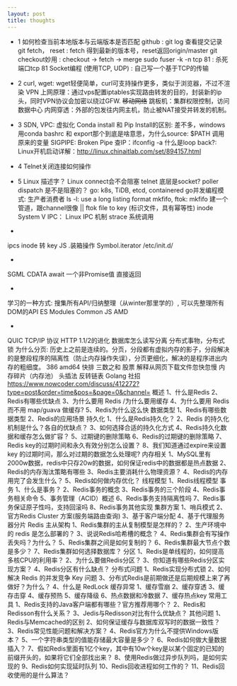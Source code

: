 ```yaml
---
layout: post
title: thoughts
---
```

* 1
如何检查当前本地版本与云端版本是否匹配 github : git log 查看提交记录
git fetch， reset : fetch 得到最新的版本号，reset返回origin/master
git checkout妙用 : checkout -> fetch -> merge
sudo fuser -k -n tcp 81 : 杀死端口tcp 81
Socket编程 (使用TCP, UDP) : 自己写一个基于TCP的传输 


* 2
curl, wget: wget轻便简单，curl可支持操作更多，类似于浏览器，不过不渲染
VPN 上网原理：通过vps配置iptables实现路由转发的目的，封装新的ip头，同时VPN协议会加密以绕过GFW.
~~移动网络~~
跳板机：集群权限控制，访问数据中心
内网穿透：外部的包发往内网主机，防止被NAT接受并转发的机制。

* 3
SDN, VPC:
虚拟化
Conda install 和 Pip Install的区别: 差不多，windows用conda
bashrc 和 export那个到底是啥意思，为什么source: $PATH 调用原来的变量
SIGPIPE: Broken Pipe
查IP：ifconfig -a 
什么是loop back?:
Linux开机启动详解：http://linux.chinaitlab.com/set/894157.html

* 4
Telnet关闭连接如何操作

* 5
Linux 描述字？
Linux connect会不会阻塞
telnet 底层是socket?
poller dispatch 是不是阻塞的？
go: k8s, TiDB, etcd, containered
go并发编程模式: 生产者消费者
ls -l: use a long listing format
mkfifo, ftok: mkfifo 建一个管道，跟channel很像 || ftok file to key (标识文件，具有幂等性)
inode
System V IPC： Linux IPC 机制
strace 系统调用

* 
ipcs
inode 转 key
JS .装箱操作
Symbol.iterator 
/etc/init.d/

* 
SGML
CDATA
await 一个非Promise值 直接返回

* 
学习的一种方式: 搜集所有API/归纳整理（从winter那里学的）, 可以先整理所有DOM的API
ES Modules 
Common JS
AMD

* 
QUIC
TCP/IP 协议
HTTP 1.1/2的进化
数据库怎么读写分离
分布式事物，分布式锁
为什么分页: 历史上之前是连续的。分页，分段都有虚拟内存的影子，分段解决的是整段程序的隔离性（防止内存操作失误），分页更细化，解决的是程序进出内存的粗细度。
386
amd64
快排
三数之和
股票
解释从网页下载文件忽快忽慢
内存碎片（内存池）
头插法 反转链表
Golang 社招 https://www.nowcoder.com/discuss/412272?type=post&order=time&pos=&page=0&channel=
概述
1、什么是Redis
2、Redis有哪些优缺点
3、为什么要用 Redis /为什么要用缓存
4、为什么要用 Redis 而不用 map/guava 做缓存?
5、Redis为什么这么快
数据类型
1、Redis有哪些数据类型
2、Redis的应用场景
持久化
1、什么是Redis持久化？
2、Redis 的持久化机制是什么？各自的优缺点？
3、如何选择合适的持久化方式
4、Redis持久化数据和缓存怎么做扩容？
5、过期键的删除策略
6、Redis的过期键的删除策略
7、Redis key的过期时间和永久有效分别怎么设置？
8、我们知道通过expire来设置key 的过期时间，那么对过期的数据怎么处理呢?
内存相关
1、MySQL里有2000w数据，redis中只存20w的数据，如何保证redis中的数据都是热点数据
2、Redis的内存淘汰策略有哪些
3、Redis主要消耗什么物理资源？
4、Redis的内存用完了会发生什么？
5、Redis如何做内存优化？
线程模型
1、Redis线程模型
事务
1、什么是事务？
2、Redis事务的概念
3、Redis事务的三个阶段
4、Redis事务相关命令
5、事务管理（ACID）概述
6、Redis事务支持隔离性吗
7、Redis事务保证原子性吗，支持回滚吗
8、Redis事务其他实现
集群方案
1、哨兵模式
2、官方Redis Cluster 方案(服务端路由查询)
3、基于客户端分配
4、基于代理服务器分片
Redis 主从架构
1、Redis集群的主从复制模型是怎样的？
2、生产环境中的 redis 是怎么部署的？
3、说说Redis哈希槽的概念？
4、Redis集群会有写操作丢失吗？为什么？
5、Redis集群之间是如何复制的？
6、Redis集群最大节点个数是多少？
7、Redis集群如何选择数据库？
分区
1、Redis是单线程的，如何提高多核CPU的利用率？
2、为什么要做Redis分区？
3、你知道有哪些Redis分区实现方案？
4、Redis分区有什么缺点？
分布式问题
1、Redis实现分布式锁
2、如何解决 Redis 的并发竞争 Key 问题
3、分布式Redis是前期做还是后期规模上来了再做好？为什么？
4、什么是 RedLock
缓存异常
1、缓存雪崩
2、缓存穿透
3、缓存击穿
4、缓存预热
5、缓存降级
6、热点数据和冷数据
7、缓存热点key
常用工具
1、Redis支持的Java客户端都有哪些？官方推荐用哪个？
2、Redis和Redisson有什么关系？
3、Jedis与Redisson对比有什么优缺点？
其他问题
1、Redis与Memcached的区别
2、如何保证缓存与数据库双写时的数据一致性？
3、Redis常见性能问题和解决方案？
4、Redis官方为什么不提供Windows版本？
5、一个字符串类型的值能存储最大容量是多少？
6、Redis如何做大量数据插入？
7、假如Redis里面有1亿个key，其中有10w个key是以某个固定的已知的前缀开头的，如果将它们全部找出来？
8、使用Redis做过异步队列吗，是如何实现的
9、Redis如何实现延时队列
10、Redis回收进程如何工作的？
11、Redis回收使用的是什么算法？


